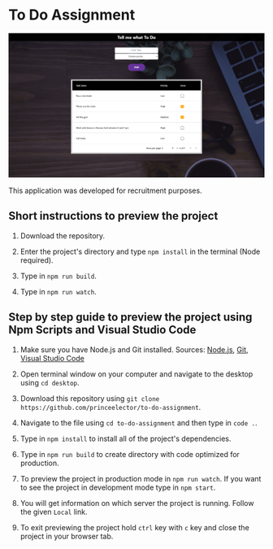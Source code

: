 # To Do Assignment

![Project](/src/preview.png)

This application was developed for recruitment purposes.

## Short instructions to preview the project

1. Download the repository.

2. Enter the project's directory and type `npm install` in the terminal (Node required).

3. Type in `npm run build`.

4. Type in `npm run watch`.

## Step by step guide to preview the project using Npm Scripts and Visual Studio Code

1. Make sure you have Node.js and Git installed. Sources: [Node.js](https://nodejs.org), [Git](https://git-scm.com/downloads), [Visual Studio Code](https://code.visualstudio.com)

2. Open terminal window on your computer and navigate to the desktop using `cd desktop`.

3. Download this repository using `git clone https://github.com/princeelector/to-do-assignment`.

4. Navigate to the file using `cd to-do-assignment` and then type in `code .`.

5. Type in `npm install` to install all of the project's dependencies.

6. Type in `npm run build` to create directory with code optimized for production.

7. To preview the project in production mode in `npm run watch`. If you want to see the project in development mode type in `npm start`.

8. You will get information on which server the project is running. Follow the given `Local` link.

9. To exit previewing the project hold `ctrl` key with `c` key and close the project in your browser tab.
